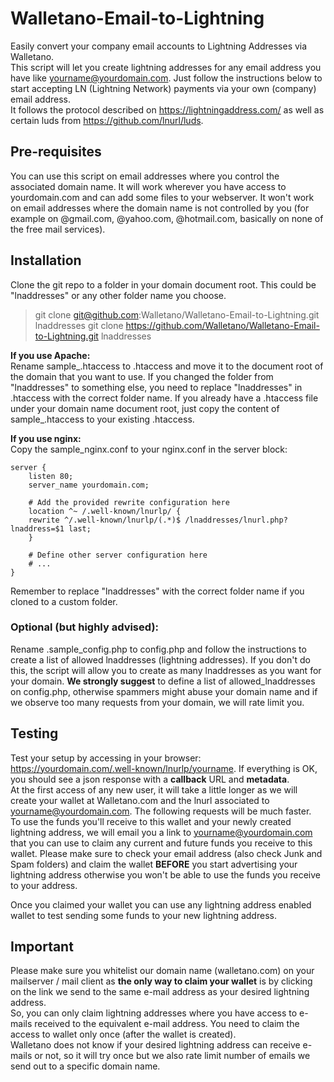 # Walletano-Email-to-Lightning

Easily convert your company email accounts to Lightning Addresses via Walletano.  
This script will let you create lightning addresses for any email address you have like yourname@yourdomain.com. Just follow the instructions below to start accepting LN (Lightning Network) payments via your own (company) email address.  
It follows the protocol described on https://lightningaddress.com/ as well as certain luds from https://github.com/lnurl/luds.

## Pre-requisites

You can use this script on email addresses where you control the associated domain name. It will work wherever you have access to yourdomain.com and can add some files to your webserver. It won't work on email addresses where the domain name is not controlled by you (for example on @gmail.com, @yahoo.com, @hotmail.com, basically on none of the free mail services).

## Installation

Clone the git repo to a folder in your domain document root. This could be "lnaddresses" or any other folder name you choose.
> git clone git@github.com:Walletano/Walletano-Email-to-Lightning.git lnaddresses
> git clone https://github.com/Walletano/Walletano-Email-to-Lightning.git lnaddresses

**If you use Apache:**  
Rename sample_.htaccess to .htaccess and move it to the document root of the domain that you want to use. If you changed the folder from "lnaddresses" to something else, you need to replace "lnaddresses" in .htaccess with the correct folder name. If you already have a .htaccess file under your domain name document root, just copy the content of sample_.htaccess to your existing .htaccess.

**If you use nginx:**  
Copy the sample_nginx.conf to your nginx.conf in the server block:

	server {
	    listen 80;
	    server_name yourdomain.com;

	    # Add the provided rewrite configuration here
	    location ^~ /.well-known/lnurlp/ {
		rewrite ^/.well-known/lnurlp/(.*)$ /lnaddresses/lnurl.php?lnaddress=$1 last;
	    }

	    # Define other server configuration here
	    # ...
	}

Remember to replace "lnaddresses" with the correct folder name if you cloned to a custom folder.

### Optional (**but highly advised**):
Rename .sample_config.php to config.php and follow the instructions to create a list of allowed lnaddresses (lightning addresses). If you don't do this, the script will allow you to create as many lnaddresses as you want for your domain. **We strongly suggest** to define a list of allowed_lnaddresses on config.php, otherwise spammers might abuse your domain name and if we observe too many requests from your domain, we will rate limit you.

## Testing   
Test your setup by accessing in your browser: https://yourdomain.com/.well-known/lnurlp/yourname. If everything is OK, you should see a json response with a **callback** URL and **metadata**.  
At the first access of any new user, it will take a little longer as we will create your wallet at Walletano.com and the lnurl associated to yourname@yourdomain.com. The following requests will be much faster.  
To use the funds you'll receive to this wallet and your newly created lightning address, we will email you a link to yourname@yourdomain.com that you can use to claim any current and future funds you receive to this wallet. Please make sure to check your email address (also check Junk and Spam folders) and claim the wallet **BEFORE** you start advertising your lightning address otherwise you won't be able to use the funds you receive to your address.

Once you claimed your wallet you can use any lightning address enabled wallet to test sending some funds to your new lightning address.

## Important  
Please make sure you whitelist our domain name (walletano.com) on your mailserver / mail client as **the only way to claim your wallet** is by clicking on the link we send to the same e-mail address as your desired lightning address.  
So, you can only claim lightning addresses where you have access to e-mails received to the equivalent e-mail address. You need to claim the access to wallet only once (after the wallet is created).   
Walletano does not know if your desired lightning address can receive e-mails or not, so it will try once but we also rate limit number of emails we send out to a specific domain name.

